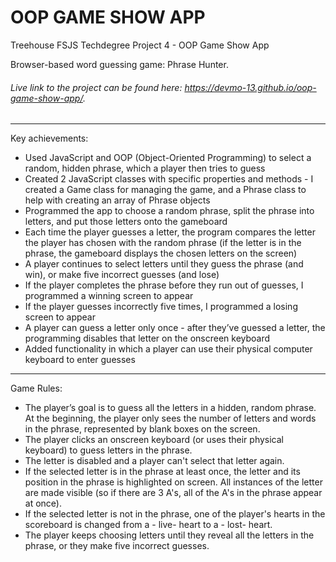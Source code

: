 # OOP GAME SHOW APP
 Treehouse FSJS Techdegree Project 4 - OOP Game Show App

Browser-based word guessing game: Phrase Hunter.

###### Live link to the project can be found here: https://devmo-13.github.io/oop-game-show-app/.

---

Key achievements:
- Used JavaScript and OOP (Object-Oriented Programming) to select a random, hidden phrase, which a player then tries to guess
- Created 2 JavaScript classes with specific properties and methods - I created a Game class for managing the game, and a Phrase class to help with creating an array of Phrase objects
- Programmed the app to choose a random phrase, split the phrase into letters, and put those letters onto the gameboard
- Each time the player guesses a letter, the program compares the letter the player has chosen with the random phrase (if the letter is in the phrase, the gameboard displays the chosen letters on the screen)
- A player continues to select letters until they guess the phrase (and win), or make five incorrect guesses (and lose)
- If the player completes the phrase before they run out of guesses, I programmed a winning screen to appear
- If the player guesses incorrectly five times, I programmed a losing screen to appear
- A player can guess a letter only once - after they’ve guessed a letter, the programming disables that letter on the onscreen keyboard
- Added functionality in which a player can use their physical computer keyboard to enter guesses

---

Game Rules:
- The player’s goal is to guess all the letters in a hidden, random phrase. At the beginning, the player only sees the number of letters and words in the phrase, represented by blank boxes on the screen.
- The player clicks an onscreen keyboard (or uses their physical keyboard) to guess letters in the phrase.
- The letter is disabled and a player can't select that letter again.
- If the selected letter is in the phrase at least once, the letter and its position in the phrase is highlighted on screen. All instances of the letter are made visible (so if there are 3 A's, all of the A's in the phrase appear at once).
- If the selected letter is not in the phrase, one of the player's hearts in the scoreboard is changed from a - live-  heart to a - lost-  heart.
- The player keeps choosing letters until they reveal all the letters in the phrase, or they make five incorrect guesses.
